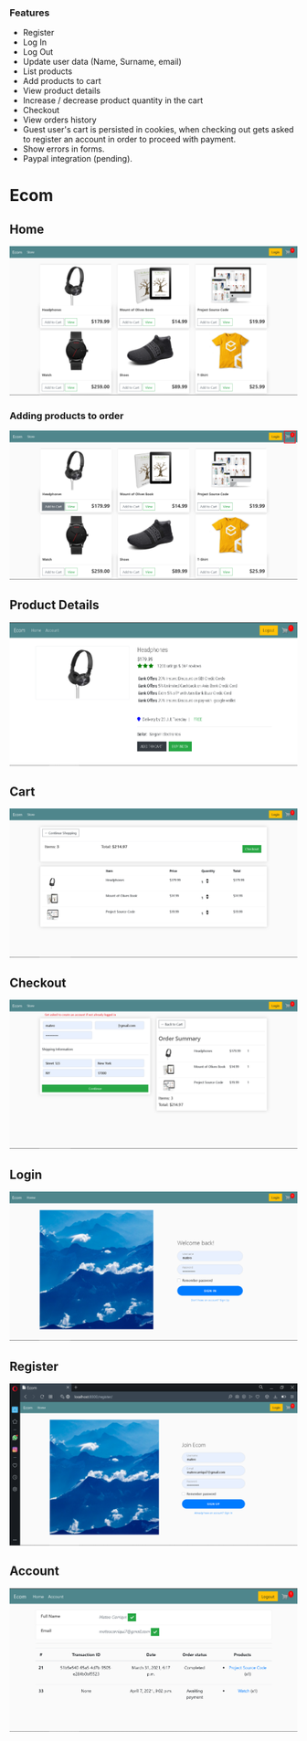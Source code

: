 ### Features

- Register
- Log In
- Log Out
- Update user data (Name, Surname, email)
- List products 
- Add products to cart
- View product details
- Increase / decrease product quantity in the cart
- Checkout
- View orders history
- Guest user's cart is persisted in cookies, when checking out gets asked to register an account in order to proceed with payment.
- Show errors in forms.
- Paypal integration (pending).

# Ecom

## Home
![](https://raw.githubusercontent.com/system32uwu/django-ecommerce/main/screenshots/Store.png)

### Adding products to order
![](https://raw.githubusercontent.com/system32uwu/django-ecommerce/main/screenshots/StoreAddToCartGuest.png)

## Product Details
![](https://raw.githubusercontent.com/system32uwu/django-ecommerce/main/screenshots/ProductDetails.png)

## Cart
![](https://raw.githubusercontent.com/system32uwu/django-ecommerce/main/screenshots/Cart.png)

## Checkout
![](https://raw.githubusercontent.com/system32uwu/django-ecommerce/main/screenshots/Checkout1.png)

## Login
![](https://raw.githubusercontent.com/system32uwu/django-ecommerce/main/screenshots/Login.png)

## Register
![](https://raw.githubusercontent.com/system32uwu/django-ecommerce/main/screenshots/Register.png)

## Account
![](https://raw.githubusercontent.com/system32uwu/django-ecommerce/main/screenshots/Account.png)